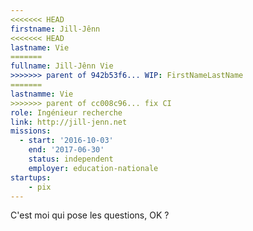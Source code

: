 ```yaml
---
<<<<<<< HEAD
firstname: Jill-Jênn
<<<<<<< HEAD
lastname: Vie
=======
fullname: Jill-Jênn Vie
>>>>>>> parent of 942b53f6... WIP: FirstNameLastName
=======
lastnamme: Vie
>>>>>>> parent of cc008c96... fix CI
role: Ingénieur recherche
link: http://jill-jenn.net
missions:
  - start: '2016-10-03'
    end: '2017-06-30'
    status: independent
    employer: education-nationale
startups:
    - pix
---
```


C'est moi qui pose les questions, OK ?
